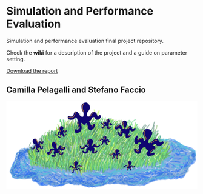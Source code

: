 # Simulation and Performance Evaluation

Simulation and performance evaluation final project repository. 

Check the **wiki** for a description of the project and a guide on parameter setting.

[Download the report](https://github.com/spam-thunder-with-sun/SimulationPerformanceEvaluationFinalProject/SPE_Final_Project_Report.pdf)

## Camilla Pelagalli and Stefano Faccio

![image](island.png)
